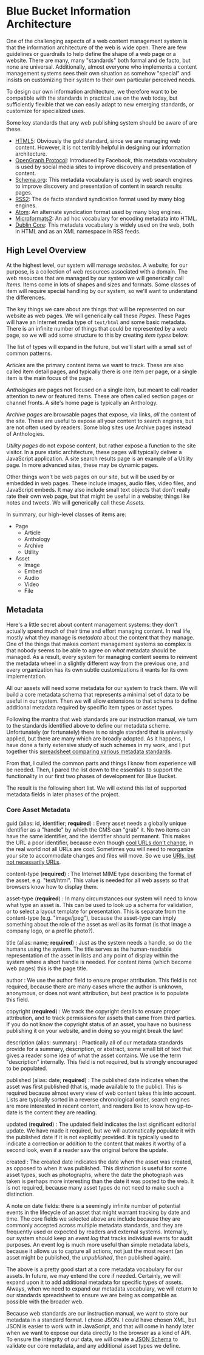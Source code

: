 # Blue Bucket Information Architecture

One of the challenging aspects of a web content management system is that the
information architecture of the web is wide open. There are few guidelines or
guardrails to help define the shape of a web page or a website. There are many,
many "standards" both formal and de facto, but none are universal. Additionally,
almost everyone who implements a content management systems sees their own
situation as somehow "special" and insists on customizing their system to their
own particular perceived needs.

To design our own information architecture, we therefore want to be compatible
with the standards in practical use on the web today, but sufficiently flexible
that we can easily adapt to new emerging standards, or customize for specialized
uses.

Some key standards that any web publishing system should be aware of are these.

* [HTML5](https://www.w3.org/TR/html5/): Obviously the gold standard, since we
  are managing web content. However, it is not terribly helpful in designing our
  information architecture.
* [OpenGraph Protocol][]: Introduced by Facebook, this metadata vocabulary is
  used by social media sites to improve discovery and presentation of content.
* [Schema.org][]: This metadata vocabulary is used by web search engines to
  improve discovery and presentation of content in search results pages.
* [RSS2][]: The de facto standard syndication format used by many blog engines.
* [Atom][]: An alternate syndication format used by many blog engines.
* [Microformats2][]: An ad hoc vocabulary for encoding metadata into HTML.
* [Dublin Core][]: This metadata vocabulary is widely used on the web, both in
  HTML and as an XML namespace in RSS feeds.

## High Level Overview

At the highest level, our system will manage *websites*. A *website,* for our
purpose, is a collection of web resources associated with a domain. The web
resources that are managed by our system we will generically call *Items.* Items
come in lots of shapes and sizes and formats. Some classes of item will require
special handling by our system, so we'll want to understand the differences.

The key things we care about are things that will be represented on our website
as web pages. We will generically call these *Pages*. These Pages will have an
Internet media type of `text/html` and some basic metadata.  There is an
infinite number of things that could be represented by a web page, so we will
add some structure to this by creating *item types* below.

The list of types will expand in the future, but we'll start with a small set of
common patterns. 

*Articles* are the primary content items we want to track. These are also
called item detail pages, and typically there is one item per page, or a single
item is the main focus of the page.

*Anthologies* are pages not focused on a single item, but meant to call reader
attention to new or featured items. These are often called section pages or
channel fronts. A site's home page is typically an Anthology.

*Archive pages* are browsable pages that expose, via links, *all* the content of
the site. These are useful to expose all your content to search engines, but are
not often used by readers. Some blog sites use Archive pages instead of
Anthologies.

*Utility pages* do not expose content, but rather expose a function to the site
visitor. In a pure static architecture, these pages will typically deliver a
JavaScript application. A site search results page is an example of a Utility
page. In more advanced sites, these may be dynamic pages.

Other things won't be web pages on our site, but will be used by or embedded in
web pages. These include images, audio files, video files, and JavaScript
embeds. It may also include small text objects that don't really rate their own
web page, but that might be useful in a website; things like notes and tweets.
We will generically call these *Assets*.

In summary, our high-level classes of items are:

* Page
    * Article
    * Anthology
    * Archive
    * Utility
* Asset
    * Image
    * Embed
    * Audio
    * Video
    * File

## Metadata

Here's a little secret about content management systems: they don't actually
spend much of their time and effort managing content. In real life, mostly what
they manage is *metadata* about the content that they manage. One of the things
that makes content management systems so complex is that nobody seems to be able
to agree on *what* metadata should be managed. As a result, every system for
managing content seems to reinvent the metadata wheel in a slightly different
way from the previous one, and every organization has its own subtle
customizations it wants for its own implementation.

All our assets will need some metadata for our system to track them. We will
build a core metadata schema that represents a minimal set of data to be useful
in our system. Then we will allow extensions to that schema to define additional
metadata required by specific item types or asset types.

Following the mantra that web standards are our instruction manual, we turn to
the standards identified above to define our metadata scheme. Unfortunately (or
fortunately) there is no single standard that is universally applied, but there
are many which are broadly adopted. As it happens, I have done a fairly
extensive study of such schemes in my work, and I put together this [spreadsheet
comparing various metadata standards][].

From that, I culled the common parts and things I know from experience will be
needed. Then, I pared the list down to the essentials to support the
functionality in our first two phases of development for Blue Bucket.

The result is the following short list. We will extend this list of supported
metadata fields in later phases of the project.

### Core Asset Metadata

guid (alias: id, identifier; **required**)
: Every asset needs a globally unique identifier as a "handle" by which the CMS
  can "grab" it. No two items can have the same identifier, and the identifier
  should permanent. This makes the URL a poor identifier, because even though
  [cool URLs don't change][], in the real world not all URLs are cool. Sometimes
  you will need to reorganize your site to accommodate changes and files will
  move. So we use [URIs, but not necessarily URLs][].

content-type (**required**)
: The Internet MIME type describing the format of the asset, e.g. "text/html".
  This value is needed for all web assets so that browsers know how to display
  them.

asset-type (**required**)
: In many circumstances our system will need to know what type an asset
  is. This can be used to look up a schema for validation, or to select a 
  layout template for presentation. This is separate from the content-type (e.g.
  "image/jpeg"), because the asset-type can imply something about the role of
  the asset as well as its format (is that image a company logo, or a profile
  photo?).

title (alias: name; **required**)
: Just as the system needs a handle, so do the humans using the system. The
  title serves as the human-readable representation of the asset in lists and
  any point of display within the system where a short handle is needed. For
  content items (which become web pages) this is the page title.

author
: We use the author field to ensure proper attribution. This field is not
  required, because there are many cases where the author is unknown, anonymous,
  or does not want attribution, but best practice is to populate this field.

copyright (**required**)
: We track the copyright details to ensure proper attribution, and to track
  permissions for assets that came from third parties. If you do not know the
  copyright status of an asset, you have no business publishing it on your
  website, and in doing so you might break the law!

description (alias: summary)
: Practically all of our metadata standards provide for a summary, description,
  or abstract, some small bit of text that gives a reader some idea of what the
  asset contains. We use the term "description" internally. This field is not
  required, but is strongly encouraged to be populated.

published (alias: date; **required**)
: The published date indicates when the asset was first published (that is, made
  available to the public). This is required because almost every view of web
  content takes this into account. Lists are typically sorted in a reverse
  chronological order, search engines are more interested in recent content, and
  readers like to know how up-to-date is the content they are reading.

updated (**required**)
: The updated field indicates the last significant editorial update. We have
  made it required, but we will automatically populate it with the published
  date if it is not explicitly provided. It is typically used to indicate a
  correction or addition to the content that makes it worthy of a second look,
  even if a reader saw the original before the update.

created
: The created date indicates the date when the asset was created, as opposed to
  when it was published. This distinction is useful for some asset types, such
  as photographs, where the date the photograph was taken is perhaps more
  interesting than the date it was posted to the web. It is not required,
  because many asset types do not need to make such a distinction.

A note on date fields: there is a seemingly infinite number of potential events
in the lifecycle of an asset that might warrant tracking by date and time. The
core fields we selected above are include because they are commonly accepted
across multiple metadata standards, and they are frequently used or expected by
readers and external systems. Internally, our system should keep an *event log*
that tracks individual events for audit purposes. An event log is much more
useful than simple metadata labels, because it allows us to capture all actions,
not just the most recent (an asset might be published, the *unpublished*, then
published again).

The above is a pretty good start at a core metadata vocabulary for our assets.
In future, we may extend the core if needed. Certainly, we will expand upon it
to add additional metadata for specific types of assets.  Always, when we need
to expand our metadata vocabulary, we will return to our standards spreadsheet
to ensure we are being as compatible as possible with the broader web.

Because web standards are our instruction manual, we want to store our metadata
in a standard format. I chose JSON. I could have chosen XML, but JSON
is easier to work with in JavaScript, and that will come in handy later when we
want to expose our data directly to the browser as a kind of API. To ensure the
integrity of our data, we will create a [JSON Schema][] to validate our core
metadata, and any additional asset types we define.

[spreadsheet comparing various metadata standards]: https://docs.google.com/spreadsheets/d/1RjlgDBhFIl8uFsZPqz9pD4slwg1H_yJ6ZxApWxcD52Q/edit?usp=sharing

[Dublin Core]: http://dublincore.org/documents/dcmi-terms/
[OpenGraph Protocol]: http://ogp.me/
[Schema.org]: https://schema.org/
[RSS2]: http://www.rssboard.org/rss-specification
[Atom]: http://tools.ietf.org/html/rfc4287
[Microformats2]: http://microformats.org/wiki/microformats-2
[cool URLs don't change]: https://www.w3.org/Provider/Style/URI
[URIs, but not necessarily URLs]: https://www.w3.org/TR/uri-clarification/
[JSON Schema]: http://json-schema.org/
